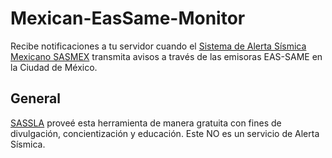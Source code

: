 # Mexican-EasSame-Monitor
Recibe notificaciones a tu servidor cuando el [Sistema de Alerta Sísmica Mexicano SASMEX](http://www.cires.org.mx/sasmex_n.php) transmita avisos a través de las emisoras EAS-SAME en la Ciudad de México.

## General
[SASSLA](https://github.com/sassla/sassla) proveé esta herramienta de manera gratuita con fines de divulgación, concientización y educación. Este NO es un servicio de Alerta Sísmica.

